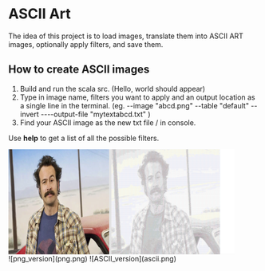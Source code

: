 # ASCII Art

The idea of this project is to load images, translate them into ASCII ART images, optionally apply filters, and save them.

## How to create ASCII images

1. Build and run the scala src. (Hello, world should appear)
2. Type in image name, filters you want to apply and an output location as a single line in the terminal. (eg. --image "abcd.png" --table "default" --invert ----output-file "mytextabcd.txt" )
3. Find your ASCII image as the new txt file / in console.

Use <b>help</b> to get a list of all the possible filters. 

<div style="display: flex;">
  <img src="/png.png" style="width: 40%;" />
  <img src="/ascii.png" style="width: 50%;" /> 
</div>
![png_version](png.png)
![ASCII_version](ascii.png)
